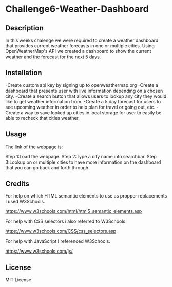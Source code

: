 # Challenge6-Weather-Dashboard


## Description

In this weeks chalenge we were required to create a weather dashboard that provides current weather forecasts in one or multiple cities. Using OpenWeatherMap's API we created a dashboard to show the current weather and the forecast for the next 5 days.

## Installation 

-Create custom api key by signing up to openweathermap.org
-Create a dashboard that presents user with live information depending on a chosen city.
-Create a search button that allows users to lookup any city they would like to get weather information from.
-Create a 5 day forecast for users to see upcoming weather in order to help plan for travel or going out, etc.
-Create a way to save looked up cities in local storage for user to easily be able to recheck that cities weather.

## Usage

The link of the webpage is: 

Step 1:Load the webpage.
Step 2:Type a city name into searchbar.
Step 3:Lookup on or multiple cities to have more information on the dashboard that you can go back and forth through.

## Credits

For help on which HTML semantic elements to use as propper replacements I used W3Schools.

https://www.w3schools.com/html/html5_semantic_elements.asp

For help with CSS selectors i also referred to W3Schools.

https://www.w3schools.com/CSS/css_selectors.asp

For help with JavaScript I referenced W3Schools.

https://www.w3schools.com/js/

## License

MIT License

